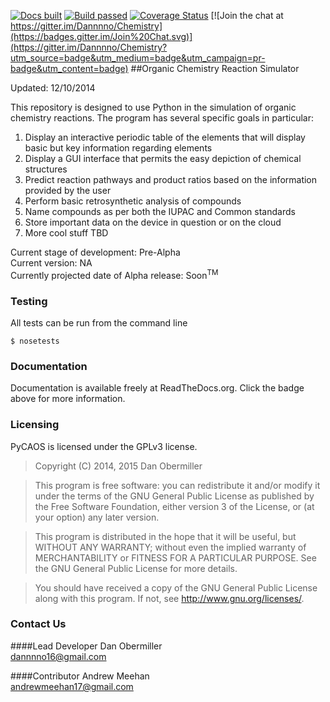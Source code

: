 [![Docs built](https://readthedocs.org/projects/chemistry/badge/?version=latest)](http://chemistry.readthedocs.org/en/latest/)
[![Build passed](https://travis-ci.org/Dannnno/Chemistry.svg?branch=master)](https://travis-ci.org/Dannnno/Chemistry)
[![Coverage Status](https://coveralls.io/repos/Dannnno/Chemistry/badge.png)](https://coveralls.io/r/Dannnno/Chemistry)
[![Join the chat at https://gitter.im/Dannnno/Chemistry](https://badges.gitter.im/Join%20Chat.svg)](https://gitter.im/Dannnno/Chemistry?utm_source=badge&utm_medium=badge&utm_campaign=pr-badge&utm_content=badge)
##Organic Chemistry Reaction Simulator

Updated: 12/10/2014

This repository is designed to use Python in the simulation of organic chemistry reactions.  The program has several specific goals in particular:

1. Display an interactive periodic table of the elements that will display basic but key information regarding elements
2. Display a GUI interface that permits the easy depiction of chemical structures
3. Predict reaction pathways and product ratios based on the information provided by the user
4. Perform basic retrosynthetic analysis of compounds
5. Name compounds as per both the IUPAC and Common standards
6. Store important data on the device in question or on the cloud
7. More cool stuff TBD
    
Current stage of development: Pre-Alpha  
Current version: NA  
Currently projected date of Alpha release: Soon<sup>TM</sup>


### Testing

All tests can be run from the command line

    $ nosetests
    

### Documentation

Documentation is available freely at ReadTheDocs.org.  Click the badge above for
more information.  

    
### Licensing

PyCAOS is licensed under the GPLv3 license.
> Copyright (C) 2014, 2015 Dan Obermiller

> This program is free software: you can redistribute it and/or modify
it under the terms of the GNU General Public License as published by
the Free Software Foundation, either version 3 of the License, or
(at your option) any later version.

> This program is distributed in the hope that it will be useful,
but WITHOUT ANY WARRANTY; without even the implied warranty of
MERCHANTABILITY or FITNESS FOR A PARTICULAR PURPOSE.  See the
GNU General Public License for more details.

> You should have received a copy of the GNU General Public License
along with this program.  If not, see <http://www.gnu.org/licenses/>.


### Contact Us

####Lead Developer
Dan Obermiller  
dannnno16@gmail.com

####Contributor
Andrew Meehan  
andrewmeehan17@gmail.com  
